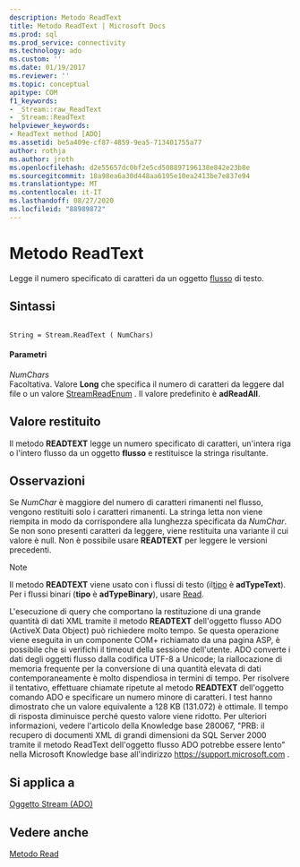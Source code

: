 ```yaml
---
description: Metodo ReadText
title: Metodo ReadText | Microsoft Docs
ms.prod: sql
ms.prod_service: connectivity
ms.technology: ado
ms.custom: ''
ms.date: 01/19/2017
ms.reviewer: ''
ms.topic: conceptual
apitype: COM
f1_keywords:
- _Stream::raw_ReadText
- _Stream::ReadText
helpviewer_keywords:
- ReadText method [ADO]
ms.assetid: be5a409e-cf87-4859-9ea5-713401755a77
author: rothja
ms.author: jroth
ms.openlocfilehash: d2e55657dc0bf2e5cd508897196138e842e23b8e
ms.sourcegitcommit: 18a98ea6a30d448aa6195e10ea2413be7e837e94
ms.translationtype: MT
ms.contentlocale: it-IT
ms.lasthandoff: 08/27/2020
ms.locfileid: "88989872"
---
```

# <a name="readtext-method"></a>Metodo ReadText
Legge il numero specificato di caratteri da un oggetto [flusso](./stream-object-ado.md) di testo.  
  
## <a name="syntax"></a>Sintassi  
  
```  
  
String = Stream.ReadText ( NumChars)  
```  
  
#### <a name="parameters"></a>Parametri  
 *NumChars*  
 Facoltativa. Valore **Long** che specifica il numero di caratteri da leggere dal file o un valore [StreamReadEnum](./streamreadenum.md) . Il valore predefinito è **adReadAll**.  
  
## <a name="return-value"></a>Valore restituito  
 Il metodo **READTEXT** legge un numero specificato di caratteri, un'intera riga o l'intero flusso da un oggetto **flusso** e restituisce la stringa risultante.  
  
## <a name="remarks"></a>Osservazioni  
 Se *NumChar* è maggiore del numero di caratteri rimanenti nel flusso, vengono restituiti solo i caratteri rimanenti. La stringa letta non viene riempita in modo da corrispondere alla lunghezza specificata da *NumChar*. Se non sono presenti caratteri da leggere, viene restituita una variante il cui valore è null. Non è possibile usare **READTEXT** per leggere le versioni precedenti.  
  
> [!NOTE]
>  Il metodo **READTEXT** viene usato con i flussi di testo (il[tipo](./type-property-ado-stream.md) è **adTypeText**). Per i flussi binari (**tipo** è **adTypeBinary**), usare [Read](./read-method.md).  
  
 L'esecuzione di query che comportano la restituzione di una grande quantità di dati XML tramite il metodo **READTEXT** dell'oggetto flusso ADO (ActiveX Data Object) può richiedere molto tempo. Se questa operazione viene eseguita in un componente COM+ richiamato da una pagina ASP, è possibile che si verifichi il timeout della sessione dell'utente. ADO converte i dati degli oggetti flusso dalla codifica UTF-8 a Unicode; la riallocazione di memoria frequente per la conversione di una quantità elevata di dati contemporaneamente è molto dispendiosa in termini di tempo. Per risolvere il tentativo, effettuare chiamate ripetute al metodo **READTEXT** dell'oggetto comando ADO e specificare un numero minore di caratteri. I test hanno dimostrato che un valore equivalente a 128 KB (131.072) è ottimale. Il tempo di risposta diminuisce perché questo valore viene ridotto. Per ulteriori informazioni, vedere l'articolo della Knowledge base 280067, "PRB: il recupero di documenti XML di grandi dimensioni da SQL Server 2000 tramite il metodo ReadText dell'oggetto flusso ADO potrebbe essere lento" nella Microsoft Knowledge base all'indirizzo https://support.microsoft.com .  
  
## <a name="applies-to"></a>Si applica a  
 [Oggetto Stream (ADO)](./stream-object-ado.md)  
  
## <a name="see-also"></a>Vedere anche  
 [Metodo Read](./read-method.md)